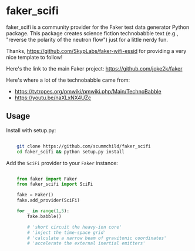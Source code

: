 # faker_scifi
faker_scifi is a community provider for the Faker test data generator Python package.  This package creates science fiction technobabble text (e.g., "reverse the polarity of the neutron flow") just for a little nerdy fun.

Thanks, https://github.com/SkypLabs/faker-wifi-essid for providing a very nice template to follow!

Here's the link to the main Faker project: https://github.com/joke2k/faker

Here's where a lot of the technobabble came from:
   * https://tvtropes.org/pmwiki/pmwiki.php/Main/TechnoBabble
   * https://youtu.be/naXLxNX4UZc

Usage
-----
Install with setup.py:

```bash

    git clone https://github.com/scummchild/faker_scifi
    cd faker_scifi && python setup.py install
```
Add the ``SciFi`` provider to your ``Faker`` instance:

```python

    from faker import Faker
    from faker_scifi import SciFi

    fake = Faker()
    fake.add_provider(SciFi)

    for _ in range(1,5):
        fake.babble()

        # 'short circuit the heavy-ion core'
        # 'inject the time-space grid'
        # 'calculate a narrow beam of gravitonic coordinates'
        # 'accelerate the external inertial emitters'
```
